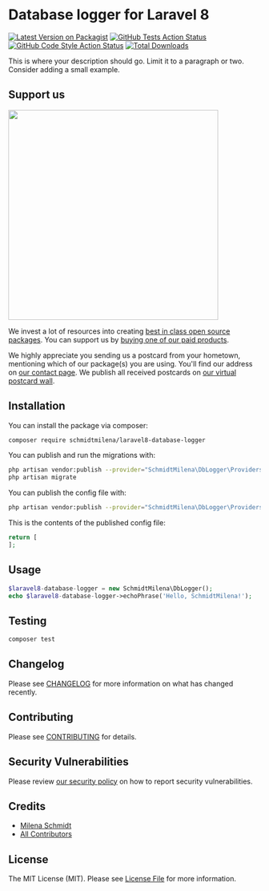 # Database logger for Laravel 8

[![Latest Version on Packagist](https://img.shields.io/packagist/v/schmidtmilena/laravel8-database-logger.svg?style=flat-square)](https://packagist.org/packages/schmidtmilena/laravel8-database-logger)
[![GitHub Tests Action Status](https://img.shields.io/github/workflow/status/schmidtmilena/laravel8-database-logger/run-tests?label=tests)](https://github.com/schmidtmilena/laravel8-database-logger/actions?query=workflow%3ATests+branch%3Amaster)
[![GitHub Code Style Action Status](https://img.shields.io/github/workflow/status/schmidtmilena/laravel8-database-logger/Check%20&%20fix%20styling?label=code%20style)](https://github.com/schmidtmilena/laravel8-database-logger/actions?query=workflow%3A"Check+%26+fix+styling"+branch%3Amaster)
[![Total Downloads](https://img.shields.io/packagist/dt/schmidtmilena/laravel8-database-logger.svg?style=flat-square)](https://packagist.org/packages/schmidtmilena/laravel8-database-logger)


This is where your description should go. Limit it to a paragraph or two. Consider adding a small example.

## Support us

[<img src="https://github-ads.s3.eu-central-1.amazonaws.com/package-laravel8-database-logger-laravel.jpg?t=1" width="419px" />](https://spatie.be/github-ad-click/package-laravel8-database-logger-laravel)

We invest a lot of resources into creating [best in class open source packages](https://spatie.be/open-source). You can support us by [buying one of our paid products](https://spatie.be/open-source/support-us).

We highly appreciate you sending us a postcard from your hometown, mentioning which of our package(s) you are using. You'll find our address on [our contact page](https://spatie.be/about-us). We publish all received postcards on [our virtual postcard wall](https://spatie.be/open-source/postcards).

## Installation

You can install the package via composer:

```bash
composer require schmidtmilena/laravel8-database-logger
```

You can publish and run the migrations with:

```bash
php artisan vendor:publish --provider="SchmidtMilena\DbLogger\Providers\DbLoggerServiceProvider" --tag="laravel8-database-logger-migrations"
php artisan migrate
```

You can publish the config file with:
```bash
php artisan vendor:publish --provider="SchmidtMilena\DbLogger\Providers\DbLoggerServiceProvider" --tag="laravel8-database-logger-config"
```

This is the contents of the published config file:

```php
return [
];
```

## Usage

```php
$laravel8-database-logger = new SchmidtMilena\DbLogger();
echo $laravel8-database-logger->echoPhrase('Hello, SchmidtMilena!');
```

## Testing

```bash
composer test
```

## Changelog

Please see [CHANGELOG](CHANGELOG.md) for more information on what has changed recently.

## Contributing

Please see [CONTRIBUTING](.github/CONTRIBUTING.md) for details.

## Security Vulnerabilities

Please review [our security policy](../../security/policy) on how to report security vulnerabilities.

## Credits

- [Milena Schmidt](https://github.com/SchmidtMilena)
- [All Contributors](../../contributors)

## License

The MIT License (MIT). Please see [License File](LICENSE.md) for more information.
